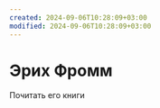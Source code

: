 ```yaml
---
created: 2024-09-06T10:28:09+03:00
modified: 2024-09-06T10:28:09+03:00
---
```


# Эрих Фромм

Почитать его книги
